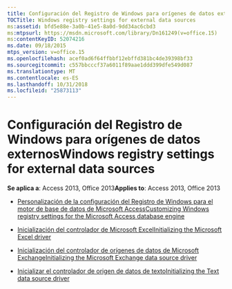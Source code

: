 ```yaml
---
title: Configuración del Registro de Windows para orígenes de datos externos
TOCTitle: Windows registry settings for external data sources
ms:assetid: bfd5e88e-3a0b-41e5-8a0d-9dd34ac6cbd3
ms:mtpsurl: https://msdn.microsoft.com/library/Dn161249(v=office.15)
ms:contentKeyID: 52074216
ms.date: 09/18/2015
mtps_version: v=office.15
ms.openlocfilehash: acef0ad6f64ffbbf12ebffd381bc4de39398bf33
ms.sourcegitcommit: c557bbcccf37a6011f89aae1ddd399dfe549d087
ms.translationtype: MT
ms.contentlocale: es-ES
ms.lasthandoff: 10/31/2018
ms.locfileid: "25873113"
---
```

# <a name="windows-registry-settings-for-external-data-sources"></a><span data-ttu-id="05d82-102">Configuración del Registro de Windows para orígenes de datos externos</span><span class="sxs-lookup"><span data-stu-id="05d82-102">Windows registry settings for external data sources</span></span>

<span data-ttu-id="05d82-103">**Se aplica a**: Access 2013, Office 2013</span><span class="sxs-lookup"><span data-stu-id="05d82-103">**Applies to**: Access 2013, Office 2013</span></span>

- [<span data-ttu-id="05d82-104">Personalización de la configuración del Registro de Windows para el motor de base de datos de Microsoft Access</span><span class="sxs-lookup"><span data-stu-id="05d82-104">Customizing Windows registry settings for the Microsoft Access database engine</span></span>](customizing-windows-registry-settings-for-the-microsoft-access-database-engine.md)

- [<span data-ttu-id="05d82-105">Inicialización del controlador de Microsoft Excel</span><span class="sxs-lookup"><span data-stu-id="05d82-105">Initializing the Microsoft Excel driver</span></span>](initializing-the-microsoft-excel-driver.md)

- [<span data-ttu-id="05d82-106">Inicialización del controlador de orígenes de datos de Microsoft Exchange</span><span class="sxs-lookup"><span data-stu-id="05d82-106">Initializing the Microsoft Exchange data source driver</span></span>](initializing-the-microsoft-exchange-data-source-driver.md)

- [<span data-ttu-id="05d82-107">Inicializar el controlador de origen de datos de texto</span><span class="sxs-lookup"><span data-stu-id="05d82-107">Initializing the Text data source driver</span></span>](initializing-the-text-data-source-driver.md)

